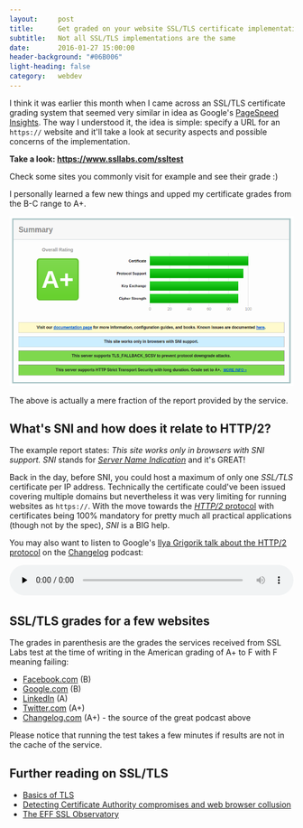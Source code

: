 ```yaml
---
layout:     post
title:      Get graded on your website SSL/TLS certificate implementation
subtitle:   Not all SSL/TLS implementations are the same
date:       2016-01-27 15:00:00
header-background: "#06B006"
light-heading: false
category:   webdev
---
```


I think it was earlier this month when I came across an SSL/TLS certificate grading system that seemed very similar in idea as Google's [PageSpeed Insights](https://developers.google.com/speed/pagespeed/insights/). The way I understood it, the idea is simple: specify a URL for an `https://` website and it'll take a look at security aspects and possible concerns of the implementation.

**Take a look: <https://www.ssllabs.com/ssltest>**

Check some sites you commonly visit for example and see their grade :)

I personally learned a few new things and upped my certificate grades from the B-C range to A+.

![Partial example of SSL/TLS grading result](/img/ssl-labs-grading.png)

The above is actually a mere fraction of the report provided by the service.

## What's SNI and how does it relate to HTTP/2?

The example report states: *This site works only in browsers with SNI support.* *SNI* stands for [*Server Name Indication*](https://en.wikipedia.org/wiki/Server_Name_Indication) and it's GREAT!

Back in the day, before SNI, you could host a maximum of only one *SSL/TLS* certificate per IP address. Technically the certificate could've been issued covering multiple domains but nevertheless it was very limiting for running websites as `https://`. With the move towards the [*HTTP/2* protocol](https://en.wikipedia.org/wiki/HTTP/2) with certificates being 100% mandatory for pretty much all practical applications (though not by the spec), *SNI* is a BIG help.

You may also want to listen to Google's [Ilya Grigorik talk about the HTTP/2 protocol](https://changelog.com/161/) on the [Changelog](https://changelog.com/) podcast:

<audio src="http://fdlyr.co/d/changelog/cdn.5by5.tv/audio/broadcasts/changelog/2015/changelog-161.mp3" controls="controls" preload="none" style="width:100%;"></audio>

## SSL/TLS grades for a few websites

The grades in parenthesis are the grades the services received from SSL Labs test at the time of writing in the American grading of A+ to F with F meaning failing:

- [Facebook.com](https://www.ssllabs.com/ssltest/analyze.html?d=facebook.com) (B)
- [Google.com](https://www.ssllabs.com/ssltest/analyze.html?d=google.com) (B)
- [LinkedIn](https://www.ssllabs.com/ssltest/analyze.html?d=linkedin.com) (A)
- [Twitter.com](https://www.ssllabs.com/ssltest/analyze.html?d=twitter.com) (A+)
- [Changelog.com](https://www.ssllabs.com/ssltest/analyze.html?d=changelog.com) (A+) - the source of the great podcast above

Please notice that running the test takes a few minutes if results are not in the cache of the service.

## Further reading on SSL/TLS

- [Basics of TLS](https://en.wikipedia.org/wiki/Transport_Layer_Security)
- [Detecting Certificate Authority compromises and web browser collusion](https://blog.torproject.org/blog/detecting-certificate-authority-compromises-and-web-browser-collusion)
- [The EFF SSL Observatory](https://www.eff.org/observatory)
